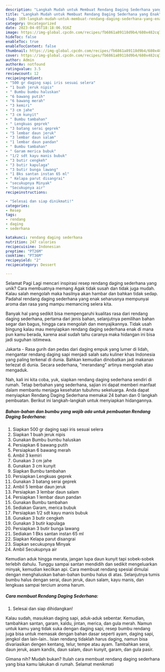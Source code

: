 ```yaml
---
description: "Langkah Mudah untuk Membuat Rendang Daging Sederhana yang Enak"
title: "Langkah Mudah untuk Membuat Rendang Daging Sederhana yang Enak"
slug: 169-langkah-mudah-untuk-membuat-rendang-daging-sederhana-yang-enak
category: Uncategorized
date: 2023-04-05T18:18:06.916Z
image: https://img-global.cpcdn.com/recipes/fb6861a89118d9b4/680x482cq70/rendang-daging-sederhana-foto-resep-utama.jpg
hideToc: false
enableToc: true
enableTocContent: false
thumbnail: https://img-global.cpcdn.com/recipes/fb6861a89118d9b4/680x482cq70/rendang-daging-sederhana-foto-resep-utama.jpg
cover: https://img-global.cpcdn.com/recipes/fb6861a89118d9b4/680x482cq70/rendang-daging-sederhana-foto-resep-utama.jpg
author: Admin
authorAv: notfound
ratingvalue: 3.5
reviewcount: 12
recipeingredient:
- "500 gr daging sapi iris sesuai selera"
- "1 buah jeruk nipis"
- " Bumbu bumbu haluskan"
- "6 bawang putih"
- "6 bawang merah"
- "3 kemiri"
- "3 cm jahe"
- "3 cm kunyit"
- " Bumbu tambahan"
- " Lengkuas geprek"
- "3 batang serai geprek"
- "5 lembar daun jeruk"
- "3 lembar daun salam"
- "1 lembar daun pandan"
- " Bumbu tambahan"
- " Garam merica bubuk"
- "1/2 sdt kayu manis bubuk"
- "3 butir cengkeh"
- "3 butir kapulaga"
- "3 butir bunga lawang"
- "1 Bks santan instan 65 ml"
- " Kelapa parut disangrai"
- "secukupnya Minyak"
- "Secukupnya air"
recipeinstructions:

- "Selesai dan siap dinikmati!"
categories:
- Resep
tags:
- rendang
- daging
- sederhana

katakunci: rendang daging sederhana 
nutrition: 247 calories
recipecuisine: Indonesian
preptime: "PT26M"
cooktime: "PT36M"
recipeyield: "2"
recipecategory: Dessert

---
```



Selamat Pagi Lagi mencari inspirasi resep rendang daging sederhana yang unik? Cara membuatnya memang Agak tidak susah dan tidak juga mudah. Kalau salah mengolah maka hasilnya akan hambar dan bahkan tidak sedap. Padahal rendang daging sederhana yang enak seharusnya mempunyai aroma dan rasa yang mampu memancing selera kita.


Banyak hal yang sedikit bisa mempengaruhi kualitas rasa dari rendang daging sederhana, pertama dari jenis bahan, selanjutnya pemilihan bahan segar dan bagus, hingga cara mengolah dan menyajikannya. Tidak usah bingung kalau mau menyiapkan rendang daging sederhana enak di mana pun kamu berada, karena asal sudah tahu caranya maka hidangan ini bisa jadi suguhan istimewa.

Jakarta - Rasa gurih dan pedas dari daging empuk yang lumer di lidah, mengantar rendang daging sapi menjadi salah satu kuliner khas Indonesia yang paling terkenal di dunia. Bahkan kemudian dinobatkan jadi makanan terlezat di dunia. Secara sederhana, &#34;merandang&#34; artinya mengolah atau mengaduk.


Nah, kali ini kita coba, yuk, siapkan rendang daging sederhana sendiri di rumah. Tetap berbahan yang sederhana, sajian ini dapat memberi manfaat dalam membantu menjaga kesehatan tubuhmu sekeluarga. Anda dapat menyiapkan Rendang Daging Sederhana memakai 24 bahan dan 0 langkah pembuatan. Berikut ini langkah-langkah untuk menyiapkan hidangannya.

<!--inarticleads1-->

##### Bahan-bahan dan bumbu yang wajib ada untuk pembuatan Rendang Daging Sederhana:

1. Siapkan 500 gr daging sapi iris sesuai selera
1. Siapkan 1 buah jeruk nipis
1. Gunakan  Bumbu bumbu haluskan
1. Persiapkan 6 bawang putih
1. Persiapkan 6 bawang merah
1. Ambil 3 kemiri
1. Gunakan 3 cm jahe
1. Gunakan 3 cm kunyit
1. Siapkan  Bumbu tambahan
1. Persiapkan  Lengkuas geprek
1. Gunakan 3 batang serai geprek
1. Ambil 5 lembar daun jeruk
1. Persiapkan 3 lembar daun salam
1. Persiapkan 1 lembar daun pandan
1. Gunakan  Bumbu tambahan
1. Sediakan  Garam, merica bubuk
1. Persiapkan 1/2 sdt kayu manis bubuk
1. Gunakan 3 butir cengkeh
1. Gunakan 3 butir kapulaga
1. Persiapkan 3 butir bunga lawang
1. Sediakan 1 Bks santan instan 65 ml
1. Siapkan  Kelapa parut disangrai
1. Siapkan secukupnya Minyak
1. Ambil Secukupnya air


Kemudian aduk hingga merata, jangan lupa daun kunyit tapi sobek-sobek terlebih dahulu. Tunggu sampai santan mendidih dan sedikit mengeluarkan minyak, kemudian kecilkan api. Cara membuat rendang spesial dimulai dengan menghaluskan bahan-bahan bumbu halus di atas. Selanjutnya tumis bumbu halus dengan serai, daun jeruk, daun salam, kayu manis, dan lengkuas sampai tercium aroma harum. 

<!--inarticleads2-->

##### Cara membuat Rendang Daging Sederhana:


1. Selesai dan siap dihidangkan!

Kalau sudah, masukkan daging sapi, aduk-aduk sebentar. Kemudian, tambahkan santan, garam, kaldu, jintan, merica, dan gula merah. Namun untuk kamu yang tidak suka dengan daging sapi, resep bumbu rendang juga bisa untuk memasak dengan bahan dasar seperti ayam, daging sapi, jengkol dan lain-lain.. Isian rendang tidaklah harus daging, namun bisa divariasikan dengen kentang, telur, tempe atau ayam. Tambahkan serai, daun jeruk, asam kandis, daun salam, daun kunyit, garam, dan gula pasir. 

Gimana nih? Mudah bukan? Itulah cara membuat rendang daging sederhana yang bisa kamu lakukan di rumah. Selamat menikmati
